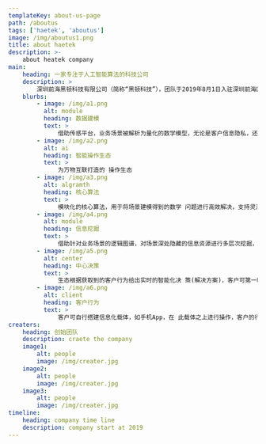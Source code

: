 ```yaml
---
templateKey: about-us-page
path: /aboutus
tags: ['haetek', 'aboutus']
image: /img/aboutus1.png
title: about haetek
description: >-
    about heatek company
main:
    heading: 一家专注于人工智能算法的科技公司
    description: >
        深圳前海黑顿科技有限公司（简称“黑顿科技”），团队于2019年8月1日入驻深圳前海区，注册资本3000万元，致力于搭建面向信息化、智能化、万物互联的智能操作生态，涉及领域包括物流、金融、教育、智慧城市、语言、销售、体育、大健康等等。\创始团队来自多伦多大学（深度学习发源地）、卡耐基梅隆大学（人工智能专业世界第一）、浙大、哈工大、华南理工等国际名校，曾在华为、IBM、科大讯飞等国际知名企业担任高级技术或研发岗位，并曾在国际智能语法检测大赛（CGED）中依靠结合<a href="https://www.aclweb.org/anthology/W18-3707/" target="_blank">先验特征工程的神经架构</a>以绝对优势从各知名企业及学术团队中夺冠。\公司研究团队在自然语言处理、机器学习、知识图谱、路径规划等热门领域均有成果，拥有多项国际或国家专利、著作权，已发表各类学术论文并被ACL、EMNLP、CoNLL等国际顶级学术会议录用，并与Vector Institute、中科院计算所等学术机构拥有学术合作关系，并在中科院计算所设有研究型工作站，站内常驻研究人员十余人，集结学术界权威，致力于将人工智能算法结合实际应用场景进行落地，消除学术界与实业界之间的代沟，为众多有智能化需求的企业提供技术支持及数据变现，为广大致力于智能化建设的企业及开发者提供稳健灵活简约的平台型算法生态，让智能塑造生活。
    blurbs:
        - image: /img/a1.png
          alt: module
          heading: 数据建模
          text: >
              借助传感平台，业务场景被解析为量化的数学模型，无论是客户信息隐私，还是场景数据精准度与全面度，均能得到系统的整合。
        - image: /img/a2.png
          alt: ai
          heading: 智能操作生态
          text: >
              为万物互联打造的 操作生态
        - image: /img/a3.png
          alt: algramth
          heading: 核心算法
          text: >
              模块化的核心算法，用于将场景建模得到的数学 问题进行高效解决，支持灵活弹性的算力维护。
        - image: /img/a4.png
          alt: module
          heading: 信息挖掘
          text: >
              借助针对业务场景的逻辑图谱，对场景深处隐藏的信息资源进行多层次挖掘，兼顾信息结构解析与信息资源变现。
        - image: /img/a5.png
          alt: center
          heading: 中心决策
          text: >
              生态根据获取到的客户行为给出实时的智能化决 策(解决方案)，客户可第一时间获取，场景随 后会刷新、重新建模。
        - image: /img/a6.png
          alt: client
          heading: 客户行为
          text: >
              客户可自行搭建信息化载体，如手机App，在 此载体之上进行操作，客户的行为与场景均会 被生态获取并解读。
creaters:
    heading: 创始团队
    description: craete the company
    image1:
        alt: people
        image: /img/creater.jpg
    image2:
        alt: people
        image: /img/creater.jpg
    image3:
        alt: people
        image: /img/creater.jpg
timeline:
    heading: company time line
    description: company start at 2019
---
```

